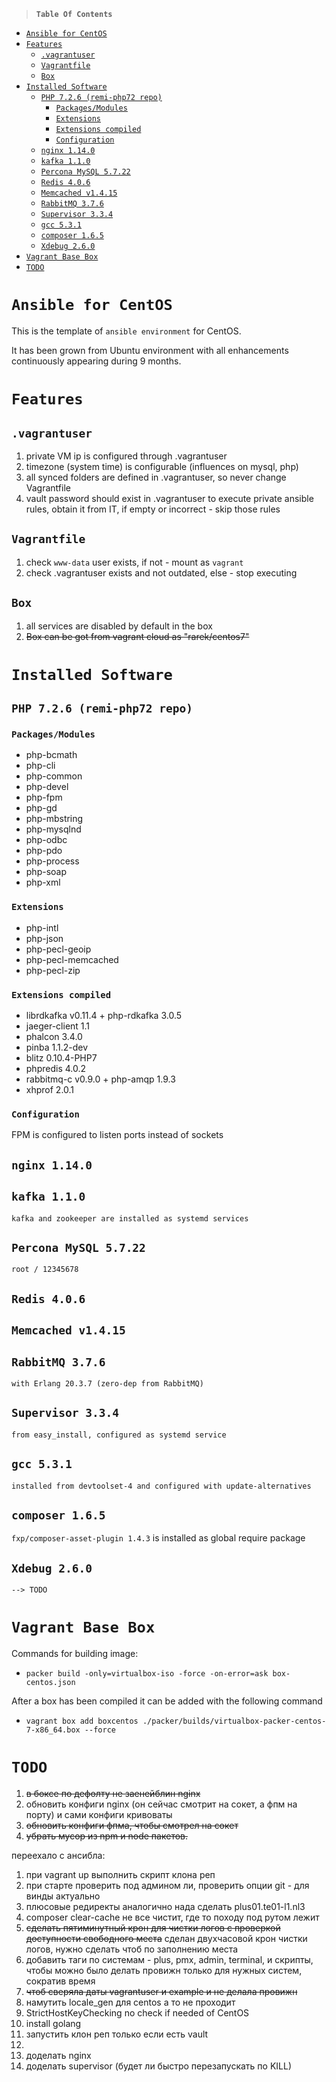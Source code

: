 >**```Table Of Contents```**

- [```Ansible for CentOS```](#ansible-for-centos)
- [```Features```](#features)
    - [```.vagrantuser```](#vagrantuser)
    - [```Vagrantfile```](#vagrantfile)
    - [```Box```](#box)
- [```Installed Software```](#installed-software)
    - [```PHP 7.2.6 (remi-php72 repo)```](#php-726-remi-php72-repo)
        - [```Packages/Modules```](#packagesmodules)
        - [```Extensions```](#extensions)
        - [```Extensions compiled```](#extensions-compiled)
        - [```Configuration```](#configuration)
    - [```nginx 1.14.0```](#nginx-1140)
    - [```kafka 1.1.0```](#kafka-110)
    - [```Percona MySQL 5.7.22```](#percona-mysql-5722)
    - [```Redis 4.0.6```](#redis-406)
    - [```Memcached v1.4.15```](#memcached-v1415)
    - [```RabbitMQ 3.7.6```](#rabbitmq-376)
    - [```Supervisor 3.3.4```](#supervisor-334)
    - [```gcc 5.3.1```](#gcc-531)
    - [```composer 1.6.5```](#composer-165)
    - [```Xdebug 2.6.0```](#xdebug-260)
- [```Vagrant Base Box```](#vagrant-base-box)
- [```TODO```](#todo)

# ```Ansible for CentOS```

This is the template of `ansible environment` for CentOS.

It has been grown from Ubuntu environment with all enhancements continuously appearing during 9 months.

# ```Features```
## ```.vagrantuser```
1. private VM ip is configured through .vagrantuser
2. timezone (system time) is configurable (influences on mysql, php)
3. all synced folders are defined in .vagrantuser, so never change Vagrantfile
4. vault password should exist in .vagrantuser to execute private ansible rules, obtain it from IT, if empty or incorrect - skip those rules

## ```Vagrantfile```
1. check `www-data` user exists, if not - mount as `vagrant`
2. check .vagrantuser exists and not outdated, else - stop executing

## ```Box```
1. all services are disabled by default in the box
2. ~~Box can be got from vagrant cloud as "rarek/centos7"~~

# ```Installed Software```
## ```PHP 7.2.6 (remi-php72 repo)```
### ```Packages/Modules```
- php-bcmath
- php-cli
- php-common
- php-devel
- php-fpm
- php-gd
- php-mbstring
- php-mysqlnd
- php-odbc
- php-pdo
- php-process
- php-soap
- php-xml
### ```Extensions```
- php-intl
- php-json
- php-pecl-geoip
- php-pecl-memcached
- php-pecl-zip
### ```Extensions compiled```
- librdkafka v0.11.4 + php-rdkafka 3.0.5
- jaeger-client 1.1
- phalcon 3.4.0
- pinba 1.1.2-dev
- blitz 0.10.4-PHP7
- phpredis 4.0.2
- rabbitmq-c v0.9.0 + php-amqp 1.9.3
- xhprof 2.0.1
### ```Configuration```
FPM is configured to listen ports instead of sockets

## ```nginx 1.14.0```

## ```kafka 1.1.0```
    kafka and zookeeper are installed as systemd services

## ```Percona MySQL 5.7.22```
    root / 12345678

## ```Redis 4.0.6```

## ```Memcached v1.4.15```

## ```RabbitMQ 3.7.6```
    with Erlang 20.3.7 (zero-dep from RabbitMQ)

## ```Supervisor 3.3.4```
    from easy_install, configured as systemd service

## ```gcc 5.3.1```
    installed from devtoolset-4 and configured with update-alternatives

## ```composer 1.6.5```
```fxp/composer-asset-plugin 1.4.3``` is installed as global require package

## ```Xdebug 2.6.0```
    --> TODO

# ```Vagrant Base Box```
Commands for building image:
* `packer build -only=virtualbox-iso -force -on-error=ask box-centos.json`

After a box has been compiled it can be added with the following command
* `vagrant box add boxcentos ./packer/builds/virtualbox-packer-centos-7-x86_64.box --force`

# ```TODO```
1. ~~в боксе по дефолту не заенейблин nginx~~
2. обновить конфиги nginx (он сейчас смотрит на сокет, а фпм на порту) и сами конфиги кривоваты
3. ~~обновить конфиги фпма, чтобы смотрел на сокет~~
4. ~~убрать мусор из npm и node пакетов.~~

переехало с ансибла:
1. при vagrant up выполнить скрипт клона реп
2. при старте проверить под админом ли, проверить опции git - для винды актуально
3. плюсовые редиректы аналогично нада сделать plus01.te01-l1.nl3
4. composer clear-cache не все чистит, где то походу под рутом лежит
5. ~~сделать пятиминутный крон для чистки логов с проверкой доступности свободного места~~
   сделан двухчасовой крон чистки логов, нужно сделать чтоб по заполнению места
6. добавить таги по системам - plus, pmx, admin, terminal, и скрипты, чтобы можно было делать провижн только для нужных систем, сократив время
7. ~~чтоб сверяла даты vagrantuser и example и не делала провижн~~
8. намутить locale_gen для centos а то не проходит
9. StrictHostKeyChecking no check if needed of CentOS
10. install golang
11. запустить клон реп только если есть vault
12. 
13. доделать nginx
14. доделать supervisor (будет ли быстро перезапускать по KILL)
